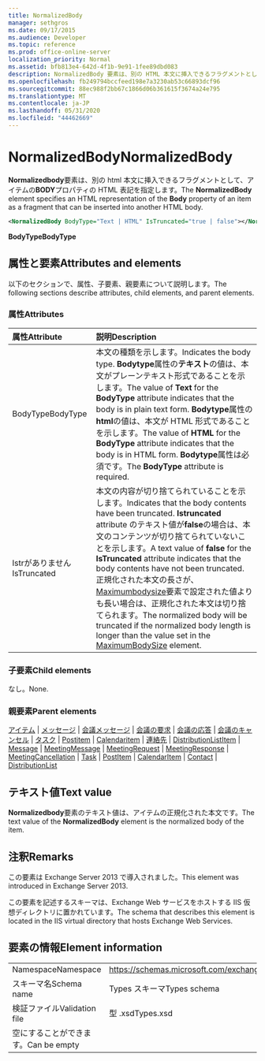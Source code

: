 ```yaml
---
title: NormalizedBody
manager: sethgros
ms.date: 09/17/2015
ms.audience: Developer
ms.topic: reference
ms.prod: office-online-server
localization_priority: Normal
ms.assetid: bfb813e4-642d-4f1b-9e91-1fee89dbd083
description: NormalizedBody 要素は、別の HTML 本文に挿入できるフラグメントとして、アイテムの Body プロパティの HTML 表記を指定します。
ms.openlocfilehash: fb249794bccfeed198e7a3230ab53c66893dcf96
ms.sourcegitcommit: 88ec988f2bb67c1866d06b361615f3674a24e795
ms.translationtype: MT
ms.contentlocale: ja-JP
ms.lasthandoff: 05/31/2020
ms.locfileid: "44462669"
---
```

# <a name="normalizedbody"></a><span data-ttu-id="af8c3-103">NormalizedBody</span><span class="sxs-lookup"><span data-stu-id="af8c3-103">NormalizedBody</span></span>

<span data-ttu-id="af8c3-104">**Normalizedbody**要素は、別の html 本文に挿入できるフラグメントとして、アイテムの**BODY**プロパティの HTML 表記を指定します。</span><span class="sxs-lookup"><span data-stu-id="af8c3-104">The **NormalizedBody** element specifies an HTML representation of the **Body** property of an item as a fragment that can be inserted into another HTML body.</span></span> 
  
```XML
<NormalizedBody BodyType="Text | HTML" IsTruncated="true | false"></NormalizedBody>
```

 <span data-ttu-id="af8c3-105">**BodyType**</span><span class="sxs-lookup"><span data-stu-id="af8c3-105">**BodyType**</span></span>
## <a name="attributes-and-elements"></a><span data-ttu-id="af8c3-106">属性と要素</span><span class="sxs-lookup"><span data-stu-id="af8c3-106">Attributes and elements</span></span>

<span data-ttu-id="af8c3-107">以下のセクションで、属性、子要素、親要素について説明します。</span><span class="sxs-lookup"><span data-stu-id="af8c3-107">The following sections describe attributes, child elements, and parent elements.</span></span>
  
### <a name="attributes"></a><span data-ttu-id="af8c3-108">属性</span><span class="sxs-lookup"><span data-stu-id="af8c3-108">Attributes</span></span>

|<span data-ttu-id="af8c3-109">**属性**</span><span class="sxs-lookup"><span data-stu-id="af8c3-109">**Attribute**</span></span>|<span data-ttu-id="af8c3-110">**説明**</span><span class="sxs-lookup"><span data-stu-id="af8c3-110">**Description**</span></span>|
|:-----|:-----|
|<span data-ttu-id="af8c3-111">BodyType</span><span class="sxs-lookup"><span data-stu-id="af8c3-111">BodyType</span></span>  <br/> |<span data-ttu-id="af8c3-112">本文の種類を示します。</span><span class="sxs-lookup"><span data-stu-id="af8c3-112">Indicates the body type.</span></span> <span data-ttu-id="af8c3-113">**Bodytype**属性の**テキスト**の値は、本文がプレーンテキスト形式であることを示します。</span><span class="sxs-lookup"><span data-stu-id="af8c3-113">The value of **Text** for the **BodyType** attribute indicates that the body is in plain text form.</span></span> <span data-ttu-id="af8c3-114">**Bodytype**属性の**html**の値は、本文が HTML 形式であることを示します。</span><span class="sxs-lookup"><span data-stu-id="af8c3-114">The value of **HTML** for the **BodyType** attribute indicates that the body is in HTML form.</span></span> <span data-ttu-id="af8c3-115">**Bodytype**属性は必須です。</span><span class="sxs-lookup"><span data-stu-id="af8c3-115">The **BodyType** attribute is required.</span></span>  <br/> |
|<span data-ttu-id="af8c3-116">Istrがありません</span><span class="sxs-lookup"><span data-stu-id="af8c3-116">IsTruncated</span></span>  <br/> |<span data-ttu-id="af8c3-117">本文の内容が切り捨てられていることを示します。</span><span class="sxs-lookup"><span data-stu-id="af8c3-117">Indicates that the body contents have been truncated.</span></span> <span data-ttu-id="af8c3-118">**Istruncated** attribute のテキスト値が**false**の場合は、本文のコンテンツが切り捨てられていないことを示します。</span><span class="sxs-lookup"><span data-stu-id="af8c3-118">A text value of **false** for the **IsTruncated** attribute indicates that the body contents have not been truncated.</span></span> <span data-ttu-id="af8c3-119">正規化された本文の長さが、 [Maximumbodysize](maximumbodysize.md)要素で設定された値よりも長い場合は、正規化された本文は切り捨てられます。</span><span class="sxs-lookup"><span data-stu-id="af8c3-119">The normalized body will be truncated if the normalized body length is longer than the value set in the [MaximumBodySize](maximumbodysize.md) element.</span></span>  <br/> |
   
### <a name="child-elements"></a><span data-ttu-id="af8c3-120">子要素</span><span class="sxs-lookup"><span data-stu-id="af8c3-120">Child elements</span></span>

<span data-ttu-id="af8c3-121">なし。</span><span class="sxs-lookup"><span data-stu-id="af8c3-121">None.</span></span>
  
### <a name="parent-elements"></a><span data-ttu-id="af8c3-122">親要素</span><span class="sxs-lookup"><span data-stu-id="af8c3-122">Parent elements</span></span>

<span data-ttu-id="af8c3-123">[アイテム](item.md)  | [メッセージ](message-ex15websvcsotherref.md)  | [会議メッセージ](meetingmessage.md)  | [会議の要求](meetingrequest.md)  | [会議の応答](meetingresponse.md)  | [会議のキャンセル](meetingcancellation.md)  | [タスク](task.md)  | [Postitem](postitem.md)  | [Calendaritem](calendaritem.md)  | [連絡先](contact.md)  | [DistributionList](distributionlist.md)</span><span class="sxs-lookup"><span data-stu-id="af8c3-123">[Item](item.md) | [Message](message-ex15websvcsotherref.md) | [MeetingMessage](meetingmessage.md) | [MeetingRequest](meetingrequest.md) | [MeetingResponse](meetingresponse.md) | [MeetingCancellation](meetingcancellation.md) | [Task](task.md) | [PostItem](postitem.md) | [CalendarItem](calendaritem.md) | [Contact](contact.md) | [DistributionList](distributionlist.md)</span></span>
  
## <a name="text-value"></a><span data-ttu-id="af8c3-124">テキスト値</span><span class="sxs-lookup"><span data-stu-id="af8c3-124">Text value</span></span>

<span data-ttu-id="af8c3-125">**Normalizedbody**要素のテキスト値は、アイテムの正規化された本文です。</span><span class="sxs-lookup"><span data-stu-id="af8c3-125">The text value of the **NormalizedBody** element is the normalized body of the item.</span></span> 
  
## <a name="remarks"></a><span data-ttu-id="af8c3-126">注釈</span><span class="sxs-lookup"><span data-stu-id="af8c3-126">Remarks</span></span>

<span data-ttu-id="af8c3-127">この要素は Exchange Server 2013 で導入されました。</span><span class="sxs-lookup"><span data-stu-id="af8c3-127">This element was introduced in Exchange Server 2013.</span></span>
  
<span data-ttu-id="af8c3-128">この要素を記述するスキーマは、Exchange Web サービスをホストする IIS 仮想ディレクトリに置かれています。</span><span class="sxs-lookup"><span data-stu-id="af8c3-128">The schema that describes this element is located in the IIS virtual directory that hosts Exchange Web Services.</span></span>
  
## <a name="element-information"></a><span data-ttu-id="af8c3-129">要素の情報</span><span class="sxs-lookup"><span data-stu-id="af8c3-129">Element information</span></span>

|||
|:-----|:-----|
|<span data-ttu-id="af8c3-130">Namespace</span><span class="sxs-lookup"><span data-stu-id="af8c3-130">Namespace</span></span>  <br/> |https://schemas.microsoft.com/exchange/services/2006/types  <br/> |
|<span data-ttu-id="af8c3-131">スキーマ名</span><span class="sxs-lookup"><span data-stu-id="af8c3-131">Schema name</span></span>  <br/> |<span data-ttu-id="af8c3-132">Types スキーマ</span><span class="sxs-lookup"><span data-stu-id="af8c3-132">Types schema</span></span>  <br/> |
|<span data-ttu-id="af8c3-133">検証ファイル</span><span class="sxs-lookup"><span data-stu-id="af8c3-133">Validation file</span></span>  <br/> |<span data-ttu-id="af8c3-134">型 .xsd</span><span class="sxs-lookup"><span data-stu-id="af8c3-134">Types.xsd</span></span>  <br/> |
|<span data-ttu-id="af8c3-135">空にすることができます。</span><span class="sxs-lookup"><span data-stu-id="af8c3-135">Can be empty</span></span>  <br/> ||
   

